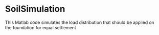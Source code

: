 # SoilSimulation
This Matlab code simulates the load  distribution that should be applied on the foundation for equal settlement
